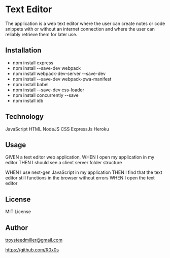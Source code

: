 # Text Editor 

The application is a web text editor where the user can create notes or code snippets with or without an internet connection and where the user can reliably retrieve them for later use.

## Installation

  * npm install express 
  * npm install --save-dev webpack 
  * npm install webpack-dev-server --save-dev 
  * npm install --save-dev webpack-pwa-manifest 
  * npm install babel 
  * npm install --save-dev css-loader 
  * npm install concurrently --save  
  * npm install idb 


## Technology
JavaScript
HTML
NodeJS
CSS
ExpressJs
Heroku

## Usage

GIVEN a text editor web application, 
WHEN I open my application in my editor
THEN I should see a client server folder structure

WHEN I use next-gen JavaScript in my application
THEN I find that the text editor still functions in the browser without errors
WHEN I open the text editor


## License
MIT License

## Author
troysteedmiller@gmail.com

https://github.com/R0x0s